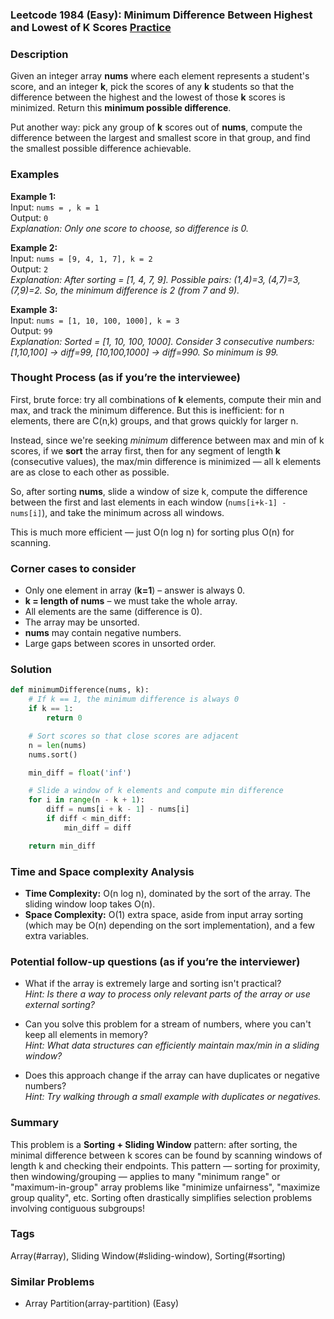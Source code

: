 ### Leetcode 1984 (Easy): Minimum Difference Between Highest and Lowest of K Scores [Practice](https://leetcode.com/problems/minimum-difference-between-highest-and-lowest-of-k-scores)

### Description  
Given an integer array **nums** where each element represents a student's score, and an integer **k**, pick the scores of any **k** students so that the difference between the highest and the lowest of those **k** scores is minimized. Return this **minimum possible difference**.

Put another way: pick any group of **k** scores out of **nums**, compute the difference between the largest and smallest score in that group, and find the smallest possible difference achievable.

### Examples  

**Example 1:**  
Input: `nums = , k = 1`  
Output: `0`  
*Explanation: Only one score to choose, so difference is 0.*

**Example 2:**  
Input: `nums = [9, 4, 1, 7], k = 2`  
Output: `2`  
*Explanation: After sorting = [1, 4, 7, 9]. Possible pairs: (1,4)=3, (4,7)=3, (7,9)=2. So, the minimum difference is 2 (from 7 and 9).*

**Example 3:**  
Input: `nums = [1, 10, 100, 1000], k = 3`  
Output: `99`  
*Explanation: Sorted = [1, 10, 100, 1000]. Consider 3 consecutive numbers: [1,10,100] → diff=99, [10,100,1000] → diff=990. So minimum is 99.*

### Thought Process (as if you’re the interviewee)  
First, brute force: try all combinations of **k** elements, compute their min and max, and track the minimum difference. But this is inefficient: for n elements, there are C(n,k) groups, and that grows quickly for larger n.

Instead, since we're seeking *minimum* difference between max and min of k scores, if we **sort** the array first, then for any segment of length **k** (consecutive values), the max/min difference is minimized — all k elements are as close to each other as possible.

So, after sorting **nums**, slide a window of size k, compute the difference between the first and last elements in each window (`nums[i+k-1] - nums[i]`), and take the minimum across all windows.

This is much more efficient — just O(n log n) for sorting plus O(n) for scanning.

### Corner cases to consider  
- Only one element in array (**k=1**) – answer is always 0.
- **k = length of nums** – we must take the whole array.
- All elements are the same (difference is 0).
- The array may be unsorted.
- **nums** may contain negative numbers.
- Large gaps between scores in unsorted order.

### Solution

```python
def minimumDifference(nums, k):
    # If k == 1, the minimum difference is always 0
    if k == 1:
        return 0

    # Sort scores so that close scores are adjacent
    n = len(nums)
    nums.sort()

    min_diff = float('inf')

    # Slide a window of k elements and compute min difference
    for i in range(n - k + 1):
        diff = nums[i + k - 1] - nums[i]
        if diff < min_diff:
            min_diff = diff

    return min_diff
```

### Time and Space complexity Analysis  

- **Time Complexity:** O(n log n), dominated by the sort of the array. The sliding window loop takes O(n).
- **Space Complexity:** O(1) extra space, aside from input array sorting (which may be O(n) depending on the sort implementation), and a few extra variables.

### Potential follow-up questions (as if you’re the interviewer)  

- What if the array is extremely large and sorting isn't practical?  
  *Hint: Is there a way to process only relevant parts of the array or use external sorting?*

- Can you solve this problem for a stream of numbers, where you can't keep all elements in memory?  
  *Hint: What data structures can efficiently maintain max/min in a sliding window?*

- Does this approach change if the array can have duplicates or negative numbers?  
  *Hint: Try walking through a small example with duplicates or negatives.*

### Summary
This problem is a **Sorting + Sliding Window** pattern: after sorting, the minimal difference between k scores can be found by scanning windows of length k and checking their endpoints. This pattern — sorting for proximity, then windowing/grouping — applies to many "minimum range" or "maximum-in-group" array problems like "minimize unfairness", "maximize group quality", etc. Sorting often drastically simplifies selection problems involving contiguous subgroups!

### Tags
Array(#array), Sliding Window(#sliding-window), Sorting(#sorting)

### Similar Problems
- Array Partition(array-partition) (Easy)